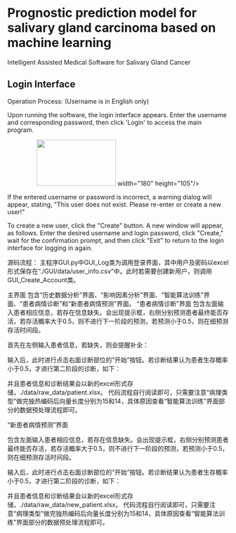 # Prognostic prediction model for salivary gland carcinoma based on machine learning
Intelligent Assisted Medical Software for Salivary Gland Cancer


## Login Interface
Operation Process: (Username is in English only)

Upon running the software, the login interface appears. Enter the username and corresponding password, then click 'Login' to access the main program.

<div align=center>
<img src="https://github.com/WangXuechao101/salivary-gland-carcinoma/data/pictures/图片1.png" width="180" height="105"> width="180" height="105"/>
</div>


If the entered username or password is incorrect, a warning dialog will appear, stating, "This user does not exist. Please re-enter or create a new user!"

To create a new user, click the "Create" button. A new window will appear, as follows. Enter the desired username and login password, click "Create," wait for the confirmation prompt, and then click "Exit" to return to the login interface for logging in again.

源码流程：
主程序GUI.py中GUI_Log类为调用登录界面，其中用户及密码以excel形式保存在“./GUI/data/user_info.csv”中。此时若需要创建新用户，则调用GUI_Create_Account类。

主界面
包含“历史数据分析”界面、“影响因素分析”界面、“智能算法训练”界面、“患者病情诊断”和“新患者病情预测”界面。
“患者病情诊断”界面
包含左面输入患者相应信息，若存在信息缺失。会出现提示框，右侧分别预测患者最终能否存活，若存活概率大于0.5，则不进行下一阶段的预测，若预测小于0.5，则在细预测存活时间段。
 
首先在左侧输入患者信息，若缺失，则会提醒补全：
 
输入后，此时进行点击右面诊断部位的“开始”按钮。若诊断结果认为患者生存概率小于0.5，才进行第二阶段的诊断，如下：
 
并且患者信息和诊断结果会以新的excel形式存储，./data/raw_data/patient.xlsx。
代码流程自行阅读即可，只需要注意“病理类型”做完独热编码后向量长度分别为15和14，具体原因查看“智能算法训练”界面部分的数据预处理流程即可。

“新患者病情预测”界面

包含左面输入患者相应信息，若存在信息缺失。会出现提示框，右侧分别预测患者最终能否存活，若存活概率大于0.5，则不进行下一阶段的预测，若预测小于0.5，则在细预测存活时间段。
 
输入后，此时进行点击右面诊断部位的“开始”按钮。若诊断结果认为患者生存概率小于0.5，才进行第二阶段的诊断，如下：
 
并且患者信息和诊断结果会以新的excel形式存储，./data/raw_data/new_patient.xlsx。
代码流程自行阅读即可，只需要注意“病理类型”做完独热编码后向量长度分别为15和14，具体原因查看“智能算法训练”界面部分的数据预处理流程即可。

